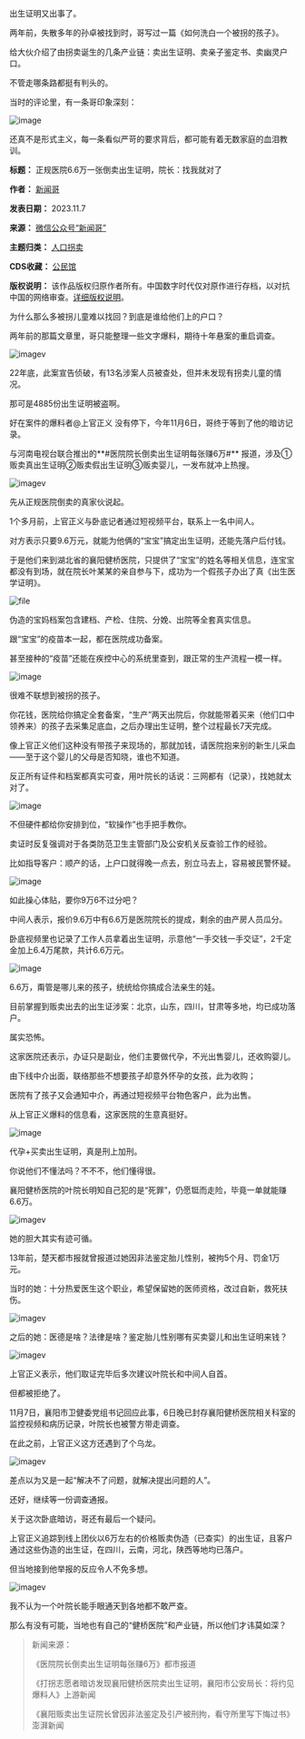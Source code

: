 出生证明又出事了。


两年前，失散多年的孙卓被找到时，哥写过一篇《如何洗白一个被拐的孩子》。


给大伙介绍了由拐卖诞生的几条产业链：卖出生证明、卖亲子鉴定书、卖幽灵户口。


不管走哪条路都挺有判头的。


当时的评论里，有一条哥印象深刻：


![image](https://chinadigitaltimes.net/chinese/files/2023/11/post-701925-654a38d61f8bc.png)


还真不是形式主义，每一条看似严苛的要求背后，都可能有着无数家庭的血泪教训。




**标题：** 正规医院6.6万一张倒卖出生证明，院长：找我就对了  

**作者：** [新闻哥](https://chinadigitaltimes.net/space/新闻哥)  

**发表日期：** 2023.11.7  

**来源：** [微信公众号“新闻哥”](https://web.archive.org/web/https://mp.weixin.qq.com/s/6x3dOKwlkEMPvN7hxF8z3A)  

**主题归类：** [人口拐卖](https://chinadigitaltimes.net/space/人口拐卖)  

**CDS收藏：** [公民馆](https://chinadigitaltimes.net/space/%E5%85%AC%E6%B0%91%E9%A6%86)  

**版权说明：** 该作品版权归原作者所有。中国数字时代仅对原作进行存档，以对抗中国的网络审查。[详细版权说明](https://chinadigitaltimes.net/chinese/copyright)。


为什么那么多被拐儿童难以找回？到底是谁给他们上的户口？


两年前的那篇文章里，哥只能整理一些文字爆料，期待十年悬案的重启调查。


![imagev](https://chinadigitaltimes.net/chinese/files/2023/11/post-701925-654a38d630509.png)


22年底，此案宣告侦破，有13名涉案人员被查处，但并未发现有拐卖儿童的情况。


那可是4885份出生证明被盗啊。


好在案件的爆料者@上官正义 没有停下，今年11月6日，哥终于等到了他的暗访记录。


与河南电视台联合推出的**#医院院长倒卖出生证明每张赚6万#** 报道，涉及①贩卖真出生证明②贩卖假出生证明③贩卖婴儿，一发布就冲上热搜。


![imagev](https://chinadigitaltimes.net/chinese/files/2023/11/post-701925-654a38d63a497.png)


先从正规医院倒卖的真家伙说起。


1个多月前，上官正义与卧底记者通过短视频平台，联系上一名中间人。


对方表示只要9.6万元，就能为他俩的“宝宝”搞定出生证明，还能先落户后付钱。


于是他们来到湖北省的襄阳健桥医院，只提供了“宝宝”的姓名等相关信息，连宝宝都没有到场，就在院长叶某某的亲自参与下，成功为一个假孩子办出了真《出生医学证明》。


![file](https://chinadigitaltimes.net/chinese/files/2023/11/image-1699362767197.png)


伪造的宝妈档案包含建档、产检、住院、分娩、出院等全套真实信息。


跟“宝宝”的疫苗本一起，都在医院成功备案。


甚至接种的“疫苗”还能在疾控中心的系统里查到，跟正常的生产流程一模一样。


![image](https://chinadigitaltimes.net/chinese/files/2023/11/post-701925-654a38d645a21.png)


很难不联想到被拐的孩子。


你花钱，医院给你搞定全套备案，“生产”两天出院后，你就能带着买来（他们口中领养来）的孩子去采集足底血，之后办理出生证明，整个过程最长7天完成。


像上官正义他们这种没有带孩子来现场的，那就加钱，请医院抱来别的新生儿采血——至于这个婴儿的父母是否知晓，谁也不知道。


反正所有证件和档案都真实可查，用叶院长的话说：三网都有（记录），找她就太对了。


![image](https://chinadigitaltimes.net/chinese/files/2023/11/post-701925-654a38d650289.gif)


不但硬件都给你安排到位，“软操作”也手把手教你。


卖证时反复强调对于各类防范卫生主管部门及公安机关反查验工作的经验。


比如指导客户：顺产的话，上户口就得晚一点去，别立马去上，容易被民警怀疑。


![image](https://chinadigitaltimes.net/chinese/files/2023/11/post-701925-654a38d65d5f5.png)


如此操心体贴，要你9万6不过分吧？


中间人表示，报价9.6万中有6.6万是医院院长的提成，剩余的由产房人员瓜分。


卧底视频里也记录了工作人员拿着出生证明，示意他“一手交钱一手交证”，2千定金加上6.4万尾款，共计6.6万元。


![image](https://chinadigitaltimes.net/chinese/files/2023/11/post-701925-654a38d665f81.gif)


6.6万，甭管是哪儿来的孩子，统统给你搞成合法亲生的娃。


目前掌握到贩卖出去的出生证涉案：北京，山东，四川，甘肃等多地，均已成功落户。


属实恐怖。


这家医院还表示，办证只是副业，他们主要做代孕，不光出售婴儿，还收购婴儿。


由下线中介出面，联络那些不想要孩子却意外怀孕的女孩，此为收购；


医院有了孩子又会通知中介，再通过短视频平台物色客户，此为出售。


从上官正义爆料的信息看，这家医院的生意真挺好。


![image](https://chinadigitaltimes.net/chinese/files/2023/11/post-701925-654a38d66c57c.png)


代孕+买卖出生证明，真是刑上加刑。


你说他们不懂法吗？不不不，他们懂得很。


襄阳健桥医院的叶院长明知自己犯的是“死罪”，仍愿铤而走险，毕竟一单就能赚6.6万。


![imagev](https://chinadigitaltimes.net/chinese/files/2023/11/post-701925-654a38d676209.gif)


她的胆大其实有迹可循。


13年前，楚天都市报就曾报道过她因非法鉴定胎儿性别，被拘5个月、罚金1万元。


当时的她：十分热爱医生这个职业，希望保留她的医师资格，改过自新，救死扶伤。


![imagev](https://chinadigitaltimes.net/chinese/files/2023/11/post-701925-654a38d680766.png)


之后的她：医德是啥？法律是啥？鉴定胎儿性别哪有买卖婴儿和出生证明来钱？


![imagev](https://chinadigitaltimes.net/chinese/files/2023/11/post-701925-654a38d68c7c6.png)


上官正义表示，他们取证完毕后多次建议叶院长和中间人自首。


但都被拒绝了。


11月7日，襄阳市卫健委党组书记回应此事，6日晚已封存襄阳健桥医院相关科室的监控视频和病历记录，叶院长也被警方带走调查。


在此之前，上官正义这方还遇到了个乌龙。


![imagev](https://chinadigitaltimes.net/chinese/files/2023/11/post-701925-654a38d6998b5.png)


差点以为又是一起“解决不了问题，就解决提出问题的人”。


还好，继续等一份调查通报。


关于这次卧底暗访，哥还有最后一个疑问。


上官正义追踪到线上团伙以6万左右的价格贩卖伪造（已查实）的出生证，且客户通过这些伪造的出生证，在四川，云南，河北，陕西等地均已落户。


但当地接到他举报的反应令人不免多想。


![imagev](https://chinadigitaltimes.net/chinese/files/2023/11/post-701925-654a38d6a3972.png)


我不认为一个叶院长能手眼通天到各地都不敢严查。


那么有没有可能，当地也有自己的“健桥医院”和产业链，所以他们才讳莫如深？



> 
> 新闻来源：
> 
> 
> 《医院院长倒卖出生证明每张赚6万》都市报道
> 
> 
> 《打拐志愿者暗访发现襄阳健桥医院卖出生证明，襄阳市公安局长：将约见爆料人》上游新闻
> 
> 
> 《襄阳贩卖出生证院长曾因非法鉴定及引产被刑拘，看守所里写下悔过书》澎湃新闻
> 
> 
> 

